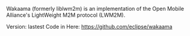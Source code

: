 Wakaama (formerly liblwm2m) is an implementation of the Open Mobile Alliance's LightWeight M2M
protocol (LWM2M).

Version: lastest
Code in Here: https://github.com/eclipse/wakaama